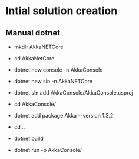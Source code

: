 # Intial solution creation

## Manual dotnet

- mkdir AkkaNETCore
- cd AkkaNetCore

- dotnet new console -n AkkaConsole
- dotnet new sln -n AkkaNETCore
- dotnet sln add AkkaConsole/AkkaConsole.csproj

- cd AkkaConsole/

- dotnet add package Akka --version 1.3.2

- cd ..

- dotnet build
- dotnet run -p AkkaConsole/